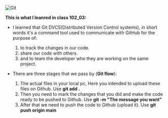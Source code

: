 
![Git](https://avatars3.githubusercontent.com/u/18133?s=200&v=4)


**This is what I leanred in class 102_03:**

* I learned that Git DVCS(Distributed Version Control systems), in short words it's a command tool used to communicate with GitHub for the purpose of:
  1. to track the changes in our code.
  2. share our code with others.
  3. and to team the developer who they are working on the same project.
  
* There are three stages that we pass by (**Git flow**):
  1. The actual files in your local pc, Here you intended to upload these files on Github. Use **git add .**
  2. Then you need to mark the changes that you did and make the code ready to be pushed to Github. Use **git -m "The message you want"**
  3. After that we need to push the code to Github (upload it). Use **git push origin main**